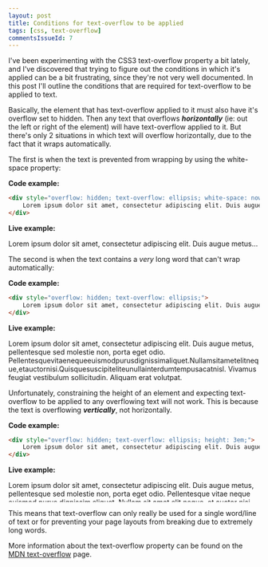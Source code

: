 ```yaml
---
layout: post
title: Conditions for text-overflow to be applied
tags: [css, text-overflow]
commentsIssueId: 7
---
```


I've been experimenting with the CSS3 text-overflow property a bit lately, and I've discovered that trying to figure out the conditions in which it's applied can be a bit frustrating, since they're not very well documented. In this post I'll outline the conditions that are required for text-overflow to be applied to text.

Basically, the element that has text-overflow applied to it must also have it's overflow set to hidden. Then any text that overflows **_horizontally_** (ie: out the left or right of the element) will have text-overflow applied to it. But there's only 2 situations in which text will overflow horizontally, due to the fact that it wraps automatically.


The first is when the text is prevented from wrapping by using the white-space property:

**Code example:**

```html
<div style="overflow: hidden; text-overflow: ellipsis; white-space: nowrap;">
    Lorem ipsum dolor sit amet, consectetur adipiscing elit. Duis augue metus, pellentesque sed molestie non, porta eget odio. Pellentesque vitae neque euismod purus dignissim aliquet. Nullam sit amet elit neque, et auctor nisi. Quisque suscipit elit eu nulla interdum tempus ac at nisl. Vivamus feugiat vestibulum sollicitudin. Aliquam erat volutpat.
</div>
```

**Live example:**

<div style="overflow: hidden; text-overflow: ellipsis; white-space: nowrap;" class="well">
    Lorem ipsum dolor sit amet, consectetur adipiscing elit. Duis augue metus, pellentesque sed molestie non, porta eget odio. Pellentesque vitae neque euismod purus dignissim aliquet. Nullam sit amet elit neque, et auctor nisi. Quisque suscipit elit eu nulla interdum tempus ac at nisl. Vivamus feugiat vestibulum sollicitudin. Aliquam erat volutpat.
</div>


The second is when the text contains a *very* long word that can't wrap automatically:

**Code example:**

```html
<div style="overflow: hidden; text-overflow: ellipsis;">
    Lorem ipsum dolor sit amet, consectetur adipiscing elit. Duis augue metus, pellentesque sed molestie non, porta eget odio. Pellentesquevitaenequeeuismodpurusdignissimaliquet.Nullamsitametelitneque,etauctornisi.Quisquesuscipiteliteunullainterdumtempusacatnisl. Vivamus feugiat vestibulum sollicitudin. Aliquam erat volutpat.
</div>
```

**Live example:**

<div style="overflow: hidden; text-overflow: ellipsis;" class="well">
    Lorem ipsum dolor sit amet, consectetur adipiscing elit. Duis augue metus, pellentesque sed molestie non, porta eget odio. Pellentesquevitaenequeeuismodpurusdignissimaliquet.Nullamsitametelitneque,etauctornisi.Quisquesuscipiteliteunullainterdumtempusacatnisl. Vivamus feugiat vestibulum sollicitudin. Aliquam erat volutpat.
</div>


Unfortunately, constraining the height of an element and expecting text-overflow to be applied to any overflowing text will not work. This is because the text is overflowing **_vertically_**, not horizontally.

**Code example:**

```html
<div style="overflow: hidden; text-overflow: ellipsis; height: 3em;">
    Lorem ipsum dolor sit amet, consectetur adipiscing elit. Duis augue metus, pellentesque sed molestie non, porta eget odio. Pellentesque vitae neque euismod purus dignissim aliquet. Nullam sit amet elit neque, et auctor nisi. Quisque suscipit elit eu nulla interdum tempus ac at nisl. Vivamus feugiat vestibulum sollicitudin. Aliquam erat volutpat.
</div>
```

**Live example:**

<div style="overflow: hidden; text-overflow: ellipsis; height: 3em;" class="well">
    Lorem ipsum dolor sit amet, consectetur adipiscing elit. Duis augue metus, pellentesque sed molestie non, porta eget odio. Pellentesque vitae neque euismod purus dignissim aliquet. Nullam sit amet elit neque, et auctor nisi. Quisque suscipit elit eu nulla interdum tempus ac at nisl. Vivamus feugiat vestibulum sollicitudin. Aliquam erat volutpat.
</div>


This means that text-overflow can only really be used for a single word/line of text or for preventing your page layouts from breaking due to extremely long words.

More information about the text-overflow property can be found on the [MDN text-overflow][] page.

[MDN text-overflow]: https://developer.mozilla.org/en/CSS/text-overflow
